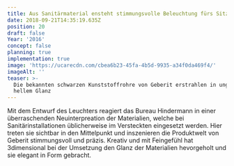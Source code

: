 ```yaml
---
title: Aus Sanitärmaterial ensteht stimmungsvolle Beleuchtung fürs Sitzungszimmer
date: 2018-09-21T14:35:19.635Z
position: 20
draft: false
Year: '2016'
concept: false
planning: true
implementation: true
image: 'https://ucarecdn.com/cbea6b23-45fa-4b5d-9935-a34f0da469f4/'
imageAlt: ''
teaser: >-
  Die bekannten schwarzen Kunststoffrohre von Geberit erstrahlen in ungewohnt
  hellem Glanz
---
```

Mit dem Entwurf des Leuchters reagiert das Bureau Hindermann in einer überraschenden Neuinterpreation der Materialien, welche bei Sanitärinstallationen üblicherweise im Versteckten eingesetzt werden. Hier treten sie sichtbar in den Mittelpunkt und inszenieren die Produktwelt von Geberit stimmungsvoll und präzis. Kreativ und mit Feingefühl hat 3dimensional bei der Umsetzung den Glanz der Materialien hevorgeholt und sie elegant in Form gebracht.
